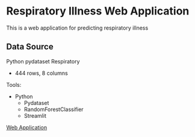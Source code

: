 # Respiratory Illness Web Application

This is a web application for predicting respiratory illness

## Data Source
Python pydataset Respiratory
- 444 rows, 8 columns

Tools:
- Python
  - Pydataset
  - RandomForestClassifier
  - Streamlit

[Web Application](https://sarah269-amazinglavender-main-rmjytj.streamlit.app/)


